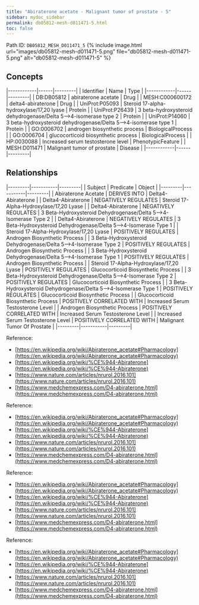 ```yaml
---
title: "Abiraterone acetate - Malignant tumor of prostate - 5"
sidebar: mydoc_sidebar
permalink: db05812-mesh-d011471-5.html
toc: false 
---
```



Path ID: `DB05812_MESH_D011471_5`
{% include image.html url="images/db05812-mesh-d011471-5.png" file="db05812-mesh-d011471-5.png" alt="db05812-mesh-d011471-5" %}

## Concepts

|------------|------|---------|
| Identifier | Name | Type    |
|------------|------|---------|
| DB:DB05812 | abiraterone acetate | Drug |
| MESH:C000600172 | delta4-abiraterone | Drug |
| UniProt:P05093 | Steroid 17-alpha-hydroxylase/17,20 lyase | Protein |
| UniProt:P26439 | 3 beta-hydroxysteroid dehydrogenase/Delta 5-->4-isomerase type 2 | Protein |
| UniProt:P14060 | 3 beta-hydroxysteroid dehydrogenase/Delta 5-->4-isomerase type 1 | Protein |
| GO:0006702 | androgen biosynthetic process | BiologicalProcess |
| GO:0006704 | glucocorticoid biosynthetic process | BiologicalProcess |
| HP:0030088 | Increased serum testosterone level | PhenotypicFeature |
| MESH:D011471 | Malignant tumor of prostate | Disease |
|------------|------|---------|

## Relationships

|---------|-----------|---------|
| Subject | Predicate | Object  |
|---------|-----------|---------|
| Abiraterone Acetate | DERIVES INTO | Delta4-Abiraterone |
| Delta4-Abiraterone | NEGATIVELY REGULATES | Steroid 17-Alpha-Hydroxylase/17,20 Lyase |
| Delta4-Abiraterone | NEGATIVELY REGULATES | 3 Beta-Hydroxysteroid Dehydrogenase/Delta 5-->4-Isomerase Type 2 |
| Delta4-Abiraterone | NEGATIVELY REGULATES | 3 Beta-Hydroxysteroid Dehydrogenase/Delta 5-->4-Isomerase Type 1 |
| Steroid 17-Alpha-Hydroxylase/17,20 Lyase | POSITIVELY REGULATES | Androgen Biosynthetic Process |
| 3 Beta-Hydroxysteroid Dehydrogenase/Delta 5-->4-Isomerase Type 2 | POSITIVELY REGULATES | Androgen Biosynthetic Process |
| 3 Beta-Hydroxysteroid Dehydrogenase/Delta 5-->4-Isomerase Type 1 | POSITIVELY REGULATES | Androgen Biosynthetic Process |
| Steroid 17-Alpha-Hydroxylase/17,20 Lyase | POSITIVELY REGULATES | Glucocorticoid Biosynthetic Process |
| 3 Beta-Hydroxysteroid Dehydrogenase/Delta 5-->4-Isomerase Type 2 | POSITIVELY REGULATES | Glucocorticoid Biosynthetic Process |
| 3 Beta-Hydroxysteroid Dehydrogenase/Delta 5-->4-Isomerase Type 1 | POSITIVELY REGULATES | Glucocorticoid Biosynthetic Process |
| Glucocorticoid Biosynthetic Process | POSITIVELY CORRELATED WITH | Increased Serum Testosterone Level |
| Androgen Biosynthetic Process | POSITIVELY CORRELATED WITH | Increased Serum Testosterone Level |
| Increased Serum Testosterone Level | POSITIVELY CORRELATED WITH | Malignant Tumor Of Prostate |
|---------|-----------|---------|

Reference: 
  - [https://en.wikipedia.org/wiki/Abiraterone_acetate#Pharmacology](https://en.wikipedia.org/wiki/Abiraterone_acetate#Pharmacology)
  - [https://en.wikipedia.org/wiki/%CE%944-Abiraterone](https://en.wikipedia.org/wiki/%CE%944-Abiraterone)
  - [https://www.nature.com/articles/nrurol.2016.101](https://www.nature.com/articles/nrurol.2016.101)
  - [https://www.medchemexpress.com/D4-abiraterone.html](https://www.medchemexpress.com/D4-abiraterone.html)

Reference: 
  - [https://en.wikipedia.org/wiki/Abiraterone_acetate#Pharmacology](https://en.wikipedia.org/wiki/Abiraterone_acetate#Pharmacology)
  - [https://en.wikipedia.org/wiki/%CE%944-Abiraterone](https://en.wikipedia.org/wiki/%CE%944-Abiraterone)
  - [https://www.nature.com/articles/nrurol.2016.101](https://www.nature.com/articles/nrurol.2016.101)
  - [https://www.medchemexpress.com/D4-abiraterone.html](https://www.medchemexpress.com/D4-abiraterone.html)

Reference: 
  - [https://en.wikipedia.org/wiki/Abiraterone_acetate#Pharmacology](https://en.wikipedia.org/wiki/Abiraterone_acetate#Pharmacology)
  - [https://en.wikipedia.org/wiki/%CE%944-Abiraterone](https://en.wikipedia.org/wiki/%CE%944-Abiraterone)
  - [https://www.nature.com/articles/nrurol.2016.101](https://www.nature.com/articles/nrurol.2016.101)
  - [https://www.medchemexpress.com/D4-abiraterone.html](https://www.medchemexpress.com/D4-abiraterone.html)

Reference: 
  - [https://en.wikipedia.org/wiki/Abiraterone_acetate#Pharmacology](https://en.wikipedia.org/wiki/Abiraterone_acetate#Pharmacology)
  - [https://en.wikipedia.org/wiki/%CE%944-Abiraterone](https://en.wikipedia.org/wiki/%CE%944-Abiraterone)
  - [https://www.nature.com/articles/nrurol.2016.101](https://www.nature.com/articles/nrurol.2016.101)
  - [https://www.medchemexpress.com/D4-abiraterone.html](https://www.medchemexpress.com/D4-abiraterone.html)
